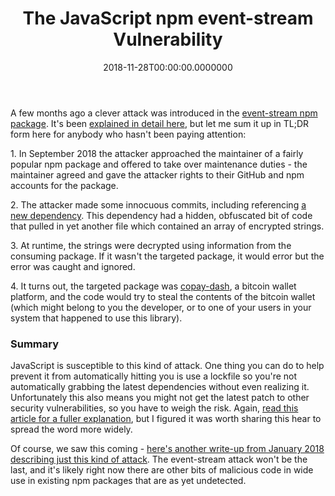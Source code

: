 ﻿---
title: The JavaScript npm event-stream Vulnerability
date: "2018-11-28T00:00:00.0000000"
featuredImage: img/the-javascript-npm-event-stream-vulnerability-featured.png
---

A few months ago a clever attack was introduced in the [event-stream npm package](https://github.com/dominictarr/event-stream). It's been [explained in detail here](https://schneid.io/blog/event-stream-vulnerability-explained/), but let me sum it up in TL;DR form here for anybody who hasn't been paying attention:

1\. In September 2018 the attacker approached the maintainer of a fairly popular npm package and offered to take over maintenance duties - the maintainer agreed and gave the attacker rights to their GitHub and npm accounts for the package.

2\. The attacker made some innocuous commits, including referencing [a new dependency](https://github.com/hugeglass/flatmap-stream). This dependency had a hidden, obfuscated bit of code that pulled in yet another file which contained an array of encrypted strings.

3\. At runtime, the strings were decrypted using information from the consuming package. If it wasn't the targeted package, it would error but the error was caught and ignored.

4\. It turns out, the targeted package was [copay-dash](https://www.npmjs.com/package/copay-dash), a bitcoin wallet platform, and the code would try to steal the contents of the bitcoin wallet (which might belong to you the developer, or to one of your users in your system that happened to use this library).

### Summary

JavaScript is susceptible to this kind of attack. One thing you can do to help prevent it from automatically hitting you is use a lockfile so you're not automatically grabbing the latest dependencies without even realizing it. Unfortunately this also means you might not get the latest patch to other security vulnerabilities, so you have to weigh the risk. Again, [read this article for a fuller explanation](https://schneid.io/blog/event-stream-vulnerability-explained/), but I figured it was worth sharing this hear to spread the word more widely.

Of course, we saw this coming - [here's another write-up from January 2018 describing just this kind of attack](https://hackernoon.com/im-harvesting-credit-card-numbers-and-passwords-from-your-site-here-s-how-9a8cb347c5b5). The event-stream attack won't be the last, and it's likely right now there are other bits of malicious code in wide use in existing npm packages that are as yet undetected.

